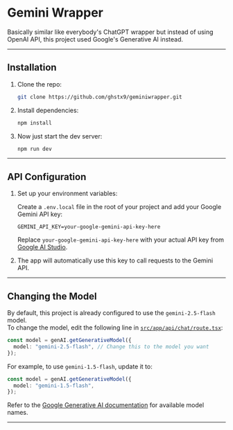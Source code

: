 # Gemini Wrapper  

Basically similar like everybody's ChatGPT wrapper but instead of using OpenAI API, this project used Google's Generative AI instead.  

---

## Installation  

1. Clone the repo:
   ```bash
   git clone https://github.com/ghstx9/geminiwrapper.git
   ```

2. Install dependencies:
   ```bash
   npm install
   ```

3. Now just start the dev server:
   ```bash
   npm run dev
   ```

---

## API Configuration

1. Set up your environment variables:

   Create a `.env.local` file in the root of your project and add your Google Gemini API key:

   ```env
   GEMINI_API_KEY=your-google-gemini-api-key-here
   ```

   Replace `your-google-gemini-api-key-here` with your actual API key from [Google AI Studio](https://aistudio.google.com/app/apikey).

2. The app will automatically use this key to call requests to the Gemini API.

---

## Changing the Model

By default, this project is already configured to use the `gemini-2.5-flash` model.  
To change the model, edit the following line in [`src/app/api/chat/route.tsx`](src/app/api/chat/route.tsx):

```ts
const model = genAI.getGenerativeModel({
  model: "gemini-2.5-flash", // Change this to the model you want
});
```

For example, to use `gemini-1.5-flash`, update it to:

```ts
const model = genAI.getGenerativeModel({
  model: "gemini-1.5-flash",
});
```

Refer to the [Google Generative AI documentation](https://ai.google.dev/docs/models/gemini) for available model names.

---

